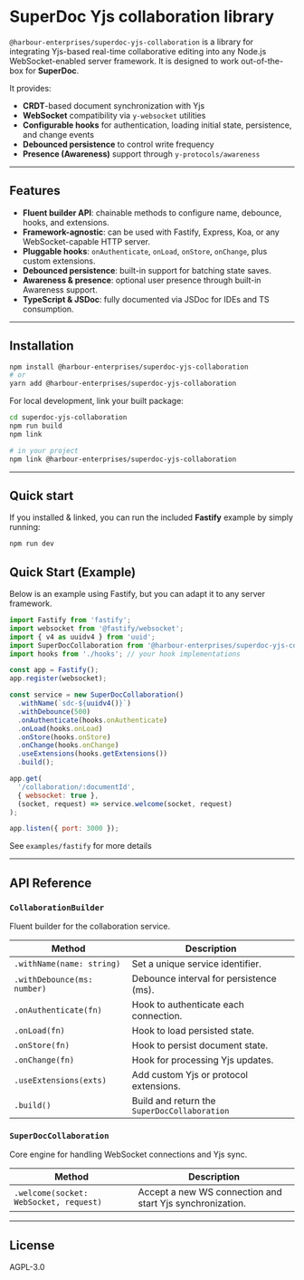 # SuperDoc Yjs collaboration library

`@harbour-enterprises/superdoc-yjs-collaboration` is a library for integrating Yjs-based real-time collaborative editing into any Node.js WebSocket-enabled server framework. It is designed to work out-of-the-box for **SuperDoc**.

It provides:

* **CRDT**-based document synchronization with Yjs
* **WebSocket** compatibility via `y-websocket` utilities
* **Configurable hooks** for authentication, loading initial state, persistence, and change events
* **Debounced persistence** to control write frequency
* **Presence (Awareness)** support through `y-protocols/awareness`

---

## Features

* **Fluent builder API**: chainable methods to configure name, debounce, hooks, and extensions.
* **Framework-agnostic**: can be used with Fastify, Express, Koa, or any WebSocket-capable HTTP server.
* **Pluggable hooks**: `onAuthenticate`, `onLoad`, `onStore`, `onChange`, plus custom extensions.
* **Debounced persistence**: built-in support for batching state saves.
* **Awareness & presence**: optional user presence through built-in Awareness support.
* **TypeScript & JSDoc**: fully documented via JSDoc for IDEs and TS consumption.

---

## Installation

```bash
npm install @harbour-enterprises/superdoc-yjs-collaboration
# or
yarn add @harbour-enterprises/superdoc-yjs-collaboration
```

For local development, link your built package:

```bash
cd superdoc-yjs-collaboration
npm run build
npm link

# in your project
npm link @harbour-enterprises/superdoc-yjs-collaboration
```

---

## Quick start
If you installed & linked, you can run the included **Fastify** example by simply running:
```bash
npm run dev
```

## Quick Start (Example)

Below is an example using Fastify, but you can adapt it to any server framework.

```js
import Fastify from 'fastify';
import websocket from '@fastify/websocket';
import { v4 as uuidv4 } from 'uuid';
import SuperDocCollaboration from '@harbour-enterprises/superdoc-yjs-collaboration';
import hooks from './hooks'; // your hook implementations

const app = Fastify();
app.register(websocket);

const service = new SuperDocCollaboration()
  .withName(`sdc-${uuidv4()}`)
  .withDebounce(500)
  .onAuthenticate(hooks.onAuthenticate)
  .onLoad(hooks.onLoad)
  .onStore(hooks.onStore)
  .onChange(hooks.onChange)
  .useExtensions(hooks.getExtensions())
  .build();

app.get(
  '/collaboration/:documentId',
  { websocket: true },
  (socket, request) => service.welcome(socket, request)
);

app.listen({ port: 3000 });
```

See `examples/fastify` for more details

---

## API Reference

### `CollaborationBuilder`

Fluent builder for the collaboration service.

| Method                      | Description                                |
| --------------------------- | ------------------------------------------ |
| `.withName(name: string)`   | Set a unique service identifier.            |
| `.withDebounce(ms: number)` | Debounce interval for persistence (ms).    |
| `.onAuthenticate(fn)`       | Hook to authenticate each connection.      |
| `.onLoad(fn)`               | Hook to load persisted state.              |
| `.onStore(fn)`              | Hook to persist document state.            |
| `.onChange(fn)`             | Hook for processing Yjs updates.           |
| `.useExtensions(exts)`      | Add custom Yjs or protocol extensions.     |
| `.build()`                  | Build and return the `SuperDocCollaboration` |

### `SuperDocCollaboration`

Core engine for handling WebSocket connections and Yjs sync.

| Method                                 | Description                                               |
| -------------------------------------- | --------------------------------------------------------- |
| `.welcome(socket: WebSocket, request)` | Accept a new WS connection and start Yjs synchronization. |

---

## License

AGPL-3.0
